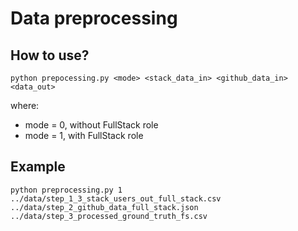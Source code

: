 # Data preprocessing

## How to use?
```shell
python prepocessing.py <mode> <stack_data_in> <github_data_in> <data_out>
```
where:
- mode = 0, without FullStack role
- mode = 1, with FullStack role

## Example
```shell
python preprocessing.py 1 ../data/step_1_3_stack_users_out_full_stack.csv ../data/step_2_github_data_full_stack.json ../data/step_3_processed_ground_truth_fs.csv
```